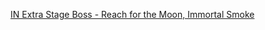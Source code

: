 [IN Extra Stage Boss - Reach for the Moon, Immortal Smoke](https://www.youtube.com/watch?v=ETTk83qis0w)